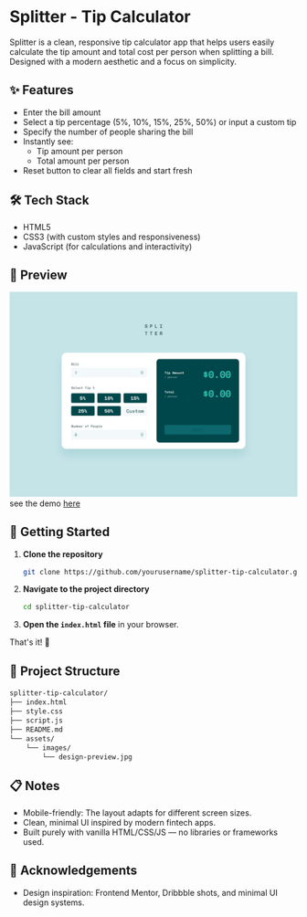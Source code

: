 # Splitter - Tip Calculator

Splitter is a clean, responsive tip calculator app that helps users easily calculate the tip amount and total cost per person when splitting a bill.  
Designed with a modern aesthetic and a focus on simplicity.

## ✨ Features

- Enter the bill amount
- Select a tip percentage (5%, 10%, 15%, 25%, 50%) or input a custom tip
- Specify the number of people sharing the bill
- Instantly see:
  - Tip amount per person
  - Total amount per person
- Reset button to clear all fields and start fresh

## 🛠 Tech Stack

- HTML5
- CSS3 (with custom styles and responsiveness)
- JavaScript (for calculations and interactivity)

## 📸 Preview

![App Preview](./assets/images/desktop-design-empty.jpg) <!-- Update the path if needed -->
see the demo <a href="https://amir-mirzakhani.github.io/calculatorBills/">here</a>

## 🚀 Getting Started

1. **Clone the repository**

   ```bash
   git clone https://github.com/yourusername/splitter-tip-calculator.git
   ```

2. **Navigate to the project directory**

   ```bash
   cd splitter-tip-calculator
   ```

3. **Open the `index.html` file** in your browser.

That's it! 🎉

## 🧩 Project Structure

```
splitter-tip-calculator/
├── index.html
├── style.css
├── script.js
├── README.md
└── assets/
    └── images/
        └── design-preview.jpg
```

## 📋 Notes

- Mobile-friendly: The layout adapts for different screen sizes.
- Clean, minimal UI inspired by modern fintech apps.
- Built purely with vanilla HTML/CSS/JS — no libraries or frameworks used.

## 🙌 Acknowledgements

- Design inspiration: Frontend Mentor, Dribbble shots, and minimal UI design systems.
